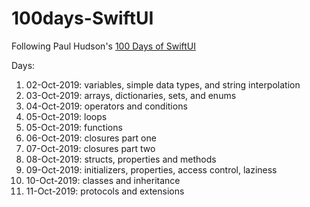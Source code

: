 # 100days-SwiftUI
Following Paul Hudson's [100 Days of SwiftUI](https://www.hackingwithswift.com/100/swiftui)

Days: 

1. 02-Oct-2019: variables, simple data types, and string interpolation
2. 03-Oct-2019: arrays, dictionaries, sets, and enums
3. 04-Oct-2019: operators and conditions
4. 05-Oct-2019: loops
5. 05-Oct-2019: functions
6. 06-Oct-2019: closures part one
7. 07-Oct-2019: closures part two
8. 08-Oct-2019: structs, properties and methods
9. 09-Oct-2019: initializers, properties, access control, laziness
10. 10-Oct-2019: classes and inheritance
11. 11-Oct-2019: protocols and extensions